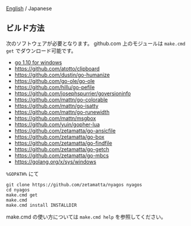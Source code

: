 [English](./09-Build_en.md) / Japanese

ビルド方法
----------

次のソフトウェアが必要となります。
github.com 上のモジュールは `make.cmd get` でダウンロード可能です。

* [go 1.10 for windows](http://golang.org)
* https://github.com/atotto/clipboard
* https://github.com/dustin/go-humanize
* https://github.com/go-ole/go-ole
* https://github.com/hillu/go-pefile
* https://github.com/josephspurrier/goversioninfo
* https://github.com/mattn/go-colorable
* https://github.com/mattn/go-isatty
* https://github.com/mattn/go-runewidth
* https://github.com/mattn/msgbox
* https://github.com/yuin/gopher-lua
* https://github.com/zetamatta/go-ansicfile
* https://github.com/zetamatta/go-box
* https://github.com/zetamatta/go-findfile
* https://github.com/zetamatta/go-getch
* https://github.com/zetamatta/go-mbcs
* https://golang.org/x/sys/windows

`%GOPATH%` にて

    git clone https://github.com/zetamatta/nyagos nyagos
    cd nyagos
    make.cmd get
    make.cmd
    make.cmd install INSTALLDIR

make.cmd の使い方については `make.cmd help` を参照してください。

<!-- vim:set fenc=utf8: -->
